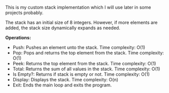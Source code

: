 This is my custom stack implementation which I will use later in some projects probably.

The stack has an initial size of 8 integers. However, if more elements are added, the stack size dynamically expands as needed.

__Operations:__
* Push: Pushes an element unto the stack. Time complexity: O(1)
* Pop: Pops and returns the top element from the stack. Time complexity: O(1)
* Peek: Returns the top element from the stack. Time complexity: O(1)
* Total: Returns the sum of all values in the stack. Time complexity: O(1)
* Is Empty?: Returns if stack is empty or not. Time complexity: O(1)
* Display: Displays the stack. Time complexity: O(n)
* Exit: Ends the main loop and exits the program.
